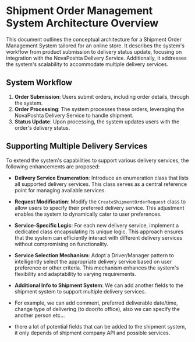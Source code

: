 # Shipment Order Management System Architecture Overview

This document outlines the conceptual architecture for a Shipment Order Management System tailored for an online store.
It describes the system's workflow from product submission to delivery status update, focusing on integration with the
NovaPoshta Delivery Service. Additionally, it addresses the system's scalability to accommodate multiple delivery
services.

## System Workflow

1. **Order Submission**: Users submit orders, including order details, through the system.
2. **Order Processing**: The system processes these orders, leveraging the NovaPoshta Delivery Service to handle
   shipment.
3. **Status Update**: Upon processing, the system updates users with the order's delivery status.

## Supporting Multiple Delivery Services

To extend the system's capabilities to support various delivery services, the following enhancements are proposed:

- **Delivery Service Enumeration**: Introduce an enumeration class that lists all supported delivery services. This
  class serves as a central reference point for managing available services.

- **Request Modification**: Modify the `CreateShipmentOrderRequest` class to allow users to specify their preferred
  delivery service. This adjustment enables the system to dynamically cater to user preferences.

- **Service-Specific Logic**: For each new delivery service, implement a dedicated class encapsulating its unique logic.
  This approach ensures that the system can efficiently interact with different delivery services without compromising
  on functionality.

- **Service Selection Mechanism**: Adopt a Driver/Manager pattern to intelligently select the appropriate delivery
  service based on user preference or other criteria. This mechanism enhances the system's flexibility and adaptability
  to varying requirements.

- **Additional Info to Shipment System**: We can add another fields to the shipment system to support multiple delivery services. 
- For example, we can add comment, preferred deliverable date/time, change type of delivering (to door/to office), also we can specify the another person etc...
- there a lot of potential fields that can be added to the shipment system, it only depends of shipment company API and possible services.
